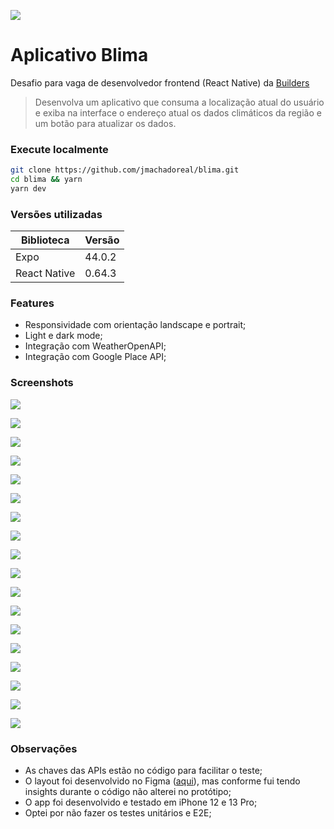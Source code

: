 ![](https://platformbuilders.io/assets/img/logo.png)

# Aplicativo Blima

Desafio para vaga de desenvolvedor frontend (React Native) da [Builders](https://platformbuilders.io/ 'Builders')

> Desenvolva um aplicativo que consuma a localização atual do usuário e exiba na interface o endereço atual os dados climáticos da região e um botão para atualizar os dados.

### Execute localmente

```bash
git clone https://github.com/jmachadoreal/blima.git
cd blima && yarn
yarn dev
```

### Versões utilizadas

| Biblioteca   | Versão |
| ------------ | ------ |
| Expo         | 44.0.2 |
| React Native | 0.64.3 |

### Features

- Responsividade com orientação landscape e portrait;
- Light e dark mode;
- Integração com WeatherOpenAPI;
- Integração com Google Place API;

### Screenshots

![](https://i.imgur.com/Xe5INK9.png)

![](https://i.imgur.com/Z8YGY0s.png)

![](https://i.imgur.com/z7xpktb.png)

![](https://i.imgur.com/zpKqpdA.png)

![](https://i.imgur.com/HgGTUYh.png)

![](https://i.imgur.com/tqVtYkG.png)

![](https://i.imgur.com/RDsecAC.png)

![](https://i.imgur.com/ZGZecHj.png)

![](https://i.imgur.com/mAPZ3xA.png)

![](https://i.imgur.com/TSgxcYZ.png)

![](https://i.imgur.com/oD6TDf4.png)

![](https://i.imgur.com/q498MtU.png)

![](https://i.imgur.com/q498MtU.png)

![](https://i.imgur.com/KkHWCC3.png)

![](https://i.imgur.com/ItCqFQR.png)

![](https://i.imgur.com/cHPbFYv.png)

![](https://i.imgur.com/X9H2tUP.png)

![](https://i.imgur.com/uTPBoq3.png)

### Observações

- As chaves das APIs estão no código para facilitar o teste;
- O layout foi desenvolvido no Figma ([aqui](https://www.figma.com/file/JdGAlSYVKWCwNTheiQfkCT/?node-id=1%3A4 'aqui')), mas conforme fui tendo insights durante o código não alterei no protótipo;
- O app foi desenvolvido e testado em iPhone 12 e 13 Pro;
- Optei por não fazer os testes unitários e E2E;
